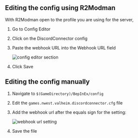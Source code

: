## Editing the config using R2Modman

With R2Modman open to the profile you are using for the server, 

1. Go to Config Editor
2. Click on the DiscordConnector config
3. Paste the webhook URL into the Webhook URL field

    ![config editor section](/img/howto-4.png)

4. Click Save

## Editing the config manually

1. Navigate to `$(GameDirectory)/BepInEx/config`
2. Edit the `games.nwest.valheim.discordconnector.cfg` file
3. Add the webhook url after the equals sign for the setting:

    ![webhook url setting](/img/howto-5.png)

4. Save the file